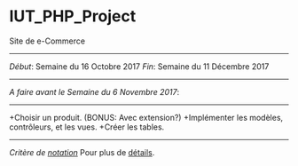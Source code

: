 # IUT_PHP_Project
Site de e-Commerce

***
*Début*: Semaine du 16 Octobre 2017
*Fin*: Semaine du 11 Décembre 2017
***

*A faire avant le Semaine du 6 Novembre 2017*:
***

+Choisir un produit. (BONUS: Avec extension?)
+Implémenter les modèles, contrôleurs, et les vues.
+Créer les tables.

***
*Critère de [notation](https://docs.google.com/spreadsheets/d/1CSC5-27rFoJRAlEbQCamBMf3vY6FASgEtcxIKipgwxk/)*
Pour plus de [détails](http://romainlebreton.github.io/ProgWeb-CoteServeur/projet.html).

